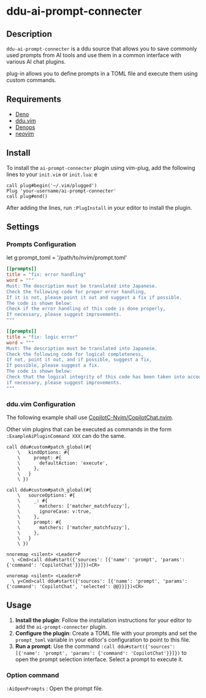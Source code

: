 # ddu-ai-prompt-connecter

## Description

`ddu-ai-prompt-connecter` is a ddu source that allows you to save commonly used
prompts from AI tools and use them in a common interface with various AI chat
plugins.

plug-in allows you to define prompts in a TOML file and execute them using
custom commands.

## Requirements

- [Deno](https://deno.land/)
- [ddu.vim](https://github.com/Shougo/ddu.vim)
- [Denops](https://github.com/vim-denops/denops.vim)
- [neovim](https://neovim.io/)

## Install

To install the `ai-prompt-connecter` plugin using vim-plug, add the following
lines to your `init.vim` or `init.lua`: e

```vim
call plug#begin('~/.vim/plugged')
Plug 'your-username/ai-prompt-connecter'
call plug#end()
```

After adding the lines, run `:PlugInstall` in your editor to install the plugin.

## Settings

### Prompts Configuration

let g:prompt_toml = '/path/to/nvim/prompt.toml'

```toml
[[prompts]]
title = "fix: error handling"
word = """
Must: The description must be translated into Japanese.
Check the following code for proper error handling,
If it is not, please point it out and suggest a fix if possible.
The code is shown below:
Check if the error handling of this code is done properly,
If necessary, please suggest improvements.
"""

[[prompts]]
title = "fix: logic error"
word = """
Must: The description must be translated into Japanese.
Check the following code for logical completeness,
If not, point it out, and if possible, suggest a fix,
If possible, please suggest a fix.
The code is shown below:
Check that the logical integrity of this code has been taken into account,
if necessary, please suggest improvements.
"""
```

### ddu.vim Configuration

The following example shall use
[CopilotC-Nvim/CopilotChat.nvim](https://github.com/CopilotC-Nvim/CopilotChat.nvim).

Other vim plugins that can be executed as commands in the form
`:ExampleAiPluginCommand XXX` can do the same.

```vim
call ddu#custom#patch_global(#{
    \   kindOptions: #{
    \     prompt: #{
    \       defaultAction: 'execute',
    \     },
    \   }
    \ })

call ddu#custom#patch_global(#{
    \   sourceOptions: #{
    \     _: #{
    \       matchers: ['matcher_matchfuzzy'],
    \       ignoreCase: v:true,
    \     },
    \     prompt: #{
    \       matchers: ['matcher_matchfuzzy'],
    \     },
    \   }
    \ })

nnoremap <silent> <Leader>P
  \ <Cmd>call ddu#start({'sources': [{'name': 'prompt', 'params': {'command': 'CopilotChat'}}]})<CR>

vnoremap <silent> <Leader>P
  \ y<Cmd>call ddu#start({'sources': [{'name': 'prompt', 'params': {'command': 'CopilotChat', 'selected': @@}}]})<CR>
```

## Usage

1. **Install the plugin**: Follow the installation instructions for your editor
   to add the `ai-prompt-connecter` plugin.
2. **Configure the plugin**: Create a TOML file with your prompts and set the
   `prompt_toml` variable in your editor's configuration to point to this file.
3. **Run a prompt**: Use the command
   `:call ddu#start({'sources': [{'name': 'prompt', 'params': {'command': 'CopilotChat'}}]})`
   to open the prompt selection interface. Select a prompt to execute it.

### Option command

`:AiOpenPrompts` : Open the prompt file.
